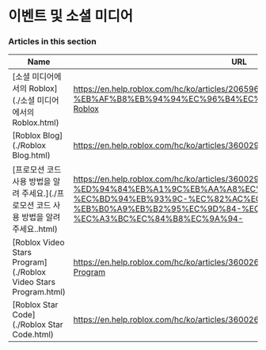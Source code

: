 # 이벤트 및 소셜 미디어  
### Articles in this section
Name|URL
-|-
[소셜 미디어에서의 Roblox](./소셜 미디어에서의 Roblox.html) |https://en.help.roblox.com/hc/ko/articles/206596923-%EC%86%8C%EC%85%9C-%EB%AF%B8%EB%94%94%EC%96%B4%EC%97%90%EC%84%9C%EC%9D%98-Roblox
[Roblox Blog](./Roblox Blog.html) |https://en.help.roblox.com/hc/ko/articles/360029134331-Roblox-Blog
[프로모션 코드 사용 방법을 알려 주세요.](./프로모션 코드 사용 방법을 알려 주세요..html) |https://en.help.roblox.com/hc/ko/articles/360029650831-%ED%94%84%EB%A1%9C%EB%AA%A8%EC%85%98-%EC%BD%94%EB%93%9C-%EC%82%AC%EC%9A%A9-%EB%B0%A9%EB%B2%95%EC%9D%84-%EC%95%8C%EB%A0%A4-%EC%A3%BC%EC%84%B8%EC%9A%94-
[Roblox Video Stars Program](./Roblox Video Stars Program.html) |https://en.help.roblox.com/hc/ko/articles/360026092011-Roblox-Video-Stars-Program
[Roblox Star Code](./Roblox Star Code.html) |https://en.help.roblox.com/hc/ko/articles/360026181292-Roblox-Star-Code